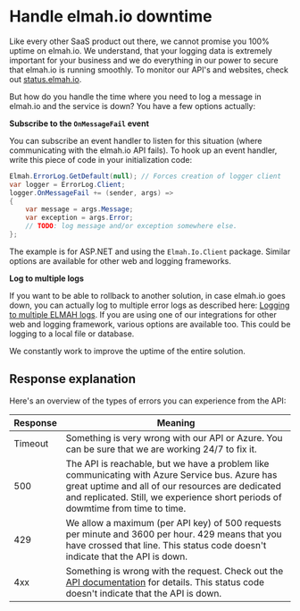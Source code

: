 # Handle elmah.io downtime

Like every other SaaS product out there, we cannot promise you 100% uptime on elmah.io. We understand, that your logging data is extremely important for your business and we do everything in our power to secure that elmah.io is running smoothly. To monitor our API's and websites, check out [status.elmah.io](http://status.elmah.io/).

But how do you handle the time where you need to log a message in elmah.io and the service is down? You have a few options actually:

**Subscribe to the `OnMessageFail` event**

You can subscribe an event handler to listen for this situation (where communicating with the elmah.io API fails). To hook up an event handler, write this piece of code in your initialization code:

```csharp
Elmah.ErrorLog.GetDefault(null); // Forces creation of logger client
var logger = ErrorLog.Client;
logger.OnMessageFail += (sender, args) =>
{
    var message = args.Message;
    var exception = args.Error;
    // TODO: log message and/or exception somewhere else.
};
```

The example is for ASP.NET and using the `Elmah.Io.Client` package. Similar options are available for other web and logging frameworks.

**Log to multiple logs**

If you want to be able to rollback to another solution, in case elmah.io goes down, you can actually log to multiple error logs as described here: [Logging to multiple ELMAH logs](logging-to-multiple-elmah-logs). If you are using one of our integrations for other web and logging framework, various options are available too. This could be logging to a local file or database.

We constantly work to improve the uptime of the entire solution.

## Response explanation

Here's an overview of the types of errors you can experience from the API:

| Response | Meaning |
| --- | --- |
| Timeout | Something is very wrong with our API or Azure. You can be sure that we are working 24/7 to fix it. |
| 500 | The API is reachable, but we have a problem like communicating with Azure Service bus. Azure has great uptime and all of our resources are dedicated and replicated. Still, we experience short periods of dowmtime from time to time. |
| 429 | We allow a maximum (per API key) of 500 requests per minute and 3600 per hour. 429 means that you have crossed that line. This status code doesn't indicate that the API is down. |
| 4xx | Something is wrong with the request. Check out the [API documentation](http://api.elmah.io/swagger/ui/index) for details. This status code doesn't indicate that the API is down. |